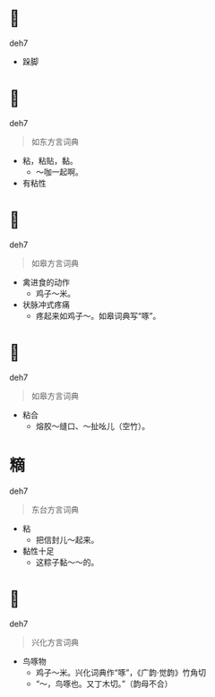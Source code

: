 # 𨁽
deh7
- 跺脚

# 𪐏
deh7
> 如东方言词典
- 粘，粘贴，黏。
  - ～咖一起啊。
- 有粘性

# 𠵨
deh7
> 如皋方言词典
- 禽进食的动作
  - 鸡子～米。
- 状脉冲式疼痛
  - 疼起来如鸡子～。如皋词典写“啄”。

# 𪐏
deh7
> 如皋方言词典
- 粘合
  - 熔胶～缝口、～扯吆儿（空竹）。

# 䊞
deh7
> 东台方言词典
- 粘
  - 把信封儿～起来。
- 黏性十足
  - 这粽子黏～～的。

# 𠵨
deh7
> 兴化方言词典
- 鸟啄物
  - 鸡子～米。兴化词典作“啄”，《广韵·觉韵》竹角切
  - “～，鸟啄也。又丁木切。”（韵母不合）
